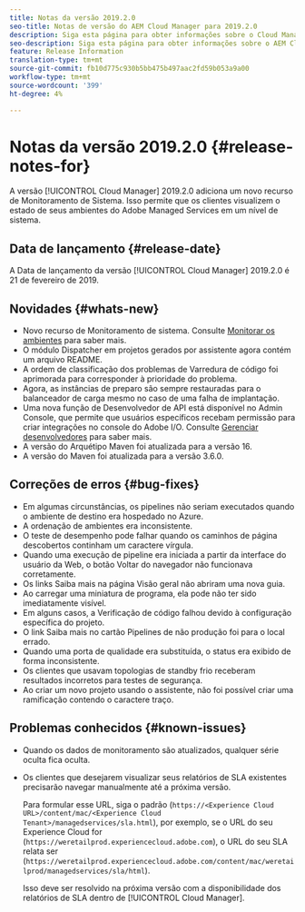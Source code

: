 ```yaml
---
title: Notas da versão 2019.2.0
seo-title: Notas de versão do AEM Cloud Manager para 2019.2.0
description: Siga esta página para obter informações sobre o Cloud Manager Versão 2019.2.0.
seo-description: Siga esta página para obter informações sobre o AEM Cloud Manager Versão 2019.2.0.
feature: Release Information
translation-type: tm+mt
source-git-commit: fb10d775c930b5bb475b497aac2fd59b053a9a00
workflow-type: tm+mt
source-wordcount: '399'
ht-degree: 4%

---
```



# Notas da versão 2019.2.0 {#release-notes-for}

A versão [!UICONTROL Cloud Manager] 2019.2.0 adiciona um novo recurso de Monitoramento de Sistema. Isso permite que os clientes visualizem o estado de seus ambientes do Adobe Managed Services em um nível de sistema.


## Data de lançamento {#release-date}

A Data de lançamento da versão [!UICONTROL Cloud Manager] 2019.2.0 é 21 de fevereiro de 2019.

## Novidades {#whats-new}

* Novo recurso de Monitoramento de sistema. Consulte [Monitorar os ambientes](monitor-your-environments.md) para saber mais.
* O módulo Dispatcher em projetos gerados por assistente agora contém um arquivo README.
* A ordem de classificação dos problemas de Varredura de código foi aprimorada para corresponder à prioridade do problema.
* Agora, as instâncias de preparo são sempre restauradas para o balanceador de carga mesmo no caso de uma falha de implantação.
* Uma nova função de Desenvolvedor de API está disponível no Admin Console, que permite que usuários específicos recebam permissão para criar integrações no console do Adobe I/O. Consulte [Gerenciar desenvolvedores](https://www.adobe.com/go/aac_api_prod_learn) para saber mais.
* A versão do Arquétipo Maven foi atualizada para a versão 16.
* A versão do Maven foi atualizada para a versão 3.6.0.

## Correções de erros {#bug-fixes}

* Em algumas circunstâncias, os pipelines não seriam executados quando o ambiente de destino era hospedado no Azure.
* A ordenação de ambientes era inconsistente.
* O teste de desempenho pode falhar quando os caminhos de página descobertos continham um caractere vírgula.
* Quando uma execução de pipeline era iniciada a partir da interface do usuário da Web, o botão Voltar do navegador não funcionava corretamente.
* Os links Saiba mais na página Visão geral não abriram uma nova guia.
* Ao carregar uma miniatura de programa, ela pode não ter sido imediatamente visível.
* Em alguns casos, a Verificação de código falhou devido à configuração específica do projeto.
* O link Saiba mais no cartão Pipelines de não produção foi para o local errado.
* Quando uma porta de qualidade era substituída, o status era exibido de forma inconsistente.
* Os clientes que usavam topologias de standby frio receberam resultados incorretos para testes de segurança.
* Ao criar um novo projeto usando o assistente, não foi possível criar uma ramificação contendo o caractere traço.

## Problemas conhecidos {#known-issues}

* Quando os dados de monitoramento são atualizados, qualquer série oculta fica oculta.
* Os clientes que desejarem visualizar seus relatórios de SLA existentes precisarão navegar manualmente até a próxima versão.

   Para formular esse URL, siga o padrão (`https://<Experience Cloud URL>/content/mac/<Experience Cloud Tenant>/managedservices/sla.html`), por exemplo, se o URL do seu Experience Cloud for (`https://weretailprod.experiencecloud.adobe.com`), o URL do seu SLA relata ser (`https://weretailprod.experiencecloud.adobe.com/content/mac/weretailprod/managedservices/sla/html`).

   Isso deve ser resolvido na próxima versão com a disponibilidade dos relatórios de SLA dentro de [!UICONTROL Cloud Manager].
